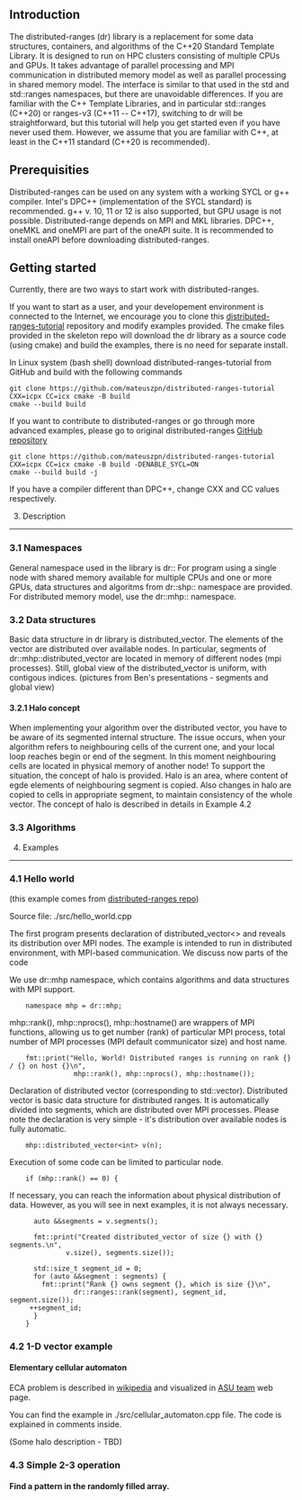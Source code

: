Introduction----------------The distributed-ranges (dr) library is a replacement for some data structures, containers, and algorithms of the C++20 Standard Template Library. It is designed to run on HPC clusters consisting of multiple CPUs and GPUs. It takes advantage of parallel processing and MPI communication in distributed memory model as well as parallel processing in shared memory model. The interface is similar to that used in the std and std::ranges namespaces, but there are unavoidable differences.If you are familiar with the C++ Template Libraries, and in particular std::ranges (C++20) or ranges-v3 (C++11 -- C++17), switching to dr will be straightforward, but this tutorial will help you get started even if you have never used them. However, we assume that you are familiar with C++, at least in the C++11 standard (C++20 is recommended).Prerequisities----------------Distributed-ranges can be used on any system with a working SYCL or g++ compiler. Intel's DPC++ (implementation of the SYCL standard) is recommended. g++ v. 10, 11 or 12 is also supported, but GPU usage is not possible.Distributed-range depends on MPI and MKL libraries. DPC++, oneMKL and oneMPI are part of the oneAPI suite. It is recommended to install oneAPI before downloading distributed-ranges.Getting started----------------Currently, there are two ways to start work with distributed-ranges.If you want to start as a user, and your developement environment is connected to the Internet, we encourage you to clone this [distributed-ranges-tutorial](https://github.com/intel/distributed-ranges-tutorial) repository and modify examples provided. The cmake files provided in the skeleton repo will download the dr library as a source code (using cmake) and build the examples, there is no need for separate install.In Linux system (bash shell) download distributed-ranges-tutorial from GitHub and build with the following commands 	git clone https://github.com/mateuszpn/distributed-ranges-tutorial	CXX=icpx CC=icx cmake -B build	cmake --build buildIf you want to contribute to distributed-ranges or go through more advanced examples, please go to original distributed-ranges [GitHub repository](https://github.com/oneapi-src/distributed-ranges/)	git clone https://github.com/mateuszpn/distributed-ranges-tutorial	CXX=icpx CC=icx cmake -B build -DENABLE_SYCL=ON	cmake --build build -jIf you have a compiler different than DPC++, change CXX and CC values respectively.3. Description----------------### 3.1 NamespacesGeneral namespace used in the library is dr::For program using a single node with shared memory available for multiple CPUs and one or more GPUs, data structures and algoritms from dr::shp:: namespace are provided.For distributed memory model, use the dr::mhp:: namespace.### 3.2 Data structuresBasic data structure in dr library is distributed_vector. The elements of the vector are distributed over available nodes. In particular, segments of dr::mhp::distributed_vector are located in memory of different nodes (mpi processes). Still, global view of the distributed_vector is uniform, with contigous indices.(pictures from Ben's presentations - segments and global view)#### 3.2.1 Halo conceptWhen implementing your algorithm over the distributed vector, you have to be aware of its segmented internal structure. The issue occurs, when your algorithm refers to neighbouring cells of the current one, and your local loop reaches begin or end of the segment. In this moment neighbouring cells are located in physical memory of another node! To support the situation, the concept of halo is provided. Halo is an area, where content of egde elements of neighbouring segment is copied. Also changes in halo are copied to cells in appropriate segment, to maintain consistency of the whole vector. The concept of halo is described in details in Example 4.2### 3.3 Algorithms4. Examples -------------------------### 4.1 Hello world (this example comes from [distributed-ranges repo](https://github.com/oneapi-src/distributed-ranges/))Source file: ./src/hello_world.cpp	The first program presents declaration of distributed_vector<> and reveals its distribution over MPI nodes. The example is intended to run in distributed environment, with MPI-based communication. We discuss now parts of the codeWe use dr::mhp namespace, which contains algorithms and data structures with MPI support.			namespace mhp = dr::mhp;	mhp::rank(), mhp::nprocs(), mhp::hostname() are wrappers of MPI functions, allowing us to get number (rank) of particular MPI process, total number of MPI processes (MPI default communicator size) and host name.			fmt::print("Hello, World! Distributed ranges is running on rank {} / {} on host {}\n",	                mhp::rank(), mhp::nprocs(), mhp::hostname());Declaration of distributed vector (corresponding to std::vector). Distributed vector is basic data structure for distributed ranges. It is automatically divided into segments, which are distributed over MPI processes. Please note the declaration is very simple - it's distribution over available nodes is fully automatic.			mhp::distributed_vector<int> v(n);Execution of some code can be limited to particular node.		if (mhp::rank() == 0) {If necessary, you can reach the information about physical distribution of data. However, as you will see in next examples, it is not always necessary.	      auto &&segments = v.segments();		      fmt::print("Created distributed_vector of size {} with {} segments.\n",           	      v.size(), segments.size());	      std::size_t segment_id = 0;	      for (auto &&segment : segments) {	        fmt::print("Rank {} owns segment {}, which is size {}\n",           	        dr::ranges::rank(segment), segment_id, segment.size());       	 ++segment_id;	      }	    }	  	### 4.2 1-D vector example#### Elementary cellular automatonECA problem is described in [wikipedia](https://en.wikipedia.org/wiki/Elementary_cellular_automaton/) and visualized in [ASU team](https://elife-asu.github.io/wss-modules/modules/1-1d-cellular-automata/) web page.You can find the example in ./src/cellular_automaton.cpp file. The code is explained in comments inside.(Some halo description - TBD)### 4.3 Simple 2-3 operation #### Find a pattern in the randomly filled array.